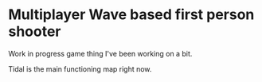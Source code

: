 # Multiplayer Wave based first person shooter

Work in progress game thing I've been working on a bit.

Tidal is the main functioning map right now.
